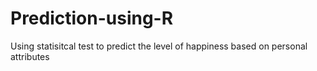 # Prediction-using-R
Using statisitcal test to predict the level of happiness based on personal attributes
